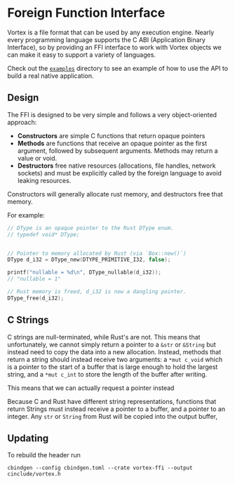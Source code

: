 # Foreign Function Interface

Vortex is a file format that can be used by any execution engine. Nearly every programming language supports
the C ABI (Application Binary Interface), so by providing an FFI interface to work with Vortex objects we can
make it easy to support a variety of languages.

Check out the [`examples`](./examples/) directory to see an example of how to use the API to build
a real native application.

## Design

The FFI is designed to be very simple and follows a very object-oriented approach:

- **Constructors** are simple C functions that return opaque pointers
- **Methods** are functions that receive an opaque pointer as the first argument, followed by subsequent arguments.
  Methods may return a value or void.
- **Destructors** free native resources (allocations, file handles, network sockets) and must be explicitly called by
  the foreign language to avoid leaking resources.

Constructors will generally allocate rust memory, and destructors free that memory.

For example:

```c
// DType is an opaque pointer to the Rust DType enum.
// typedef void* DType;


// Pointer to memory allocated by Rust (via `Box::new()`)
DType d_i32 = DType_new(DTYPE_PRIMITIVE_I32, false);

printf("nullable = %d\n", DType_nullable(d_i32));
// "nullable = 1"

// Rust memory is freed, d_i32 is now a dangling pointer.
DType_free(d_i32);
```

## C Strings

C strings are null-terminated, while Rust's are not. This means that unfortunately, we cannot simply return a pointer
to a `&str` or `&String` but instead need to copy the data into a new allocation. Instead, methods that return a string
should instead receive two arguments:
a `*mut c_void` which is a pointer to the start of a buffer that is large enough to hold the largest string, and a
`*mut c_int` to store the length of the buffer after writing.

This means that we can actually request a pointer instead

Because C and Rust have different string representations, functions that return Strings must instead receive
a pointer to a buffer, and a pointer to an integer. Any `str` or `String` from Rust will be copied into the output
buffer,

## Updating

To rebuild the header run

```shell
cbindgen --config cbindgen.toml --crate vortex-ffi --output cinclude/vortex.h
```